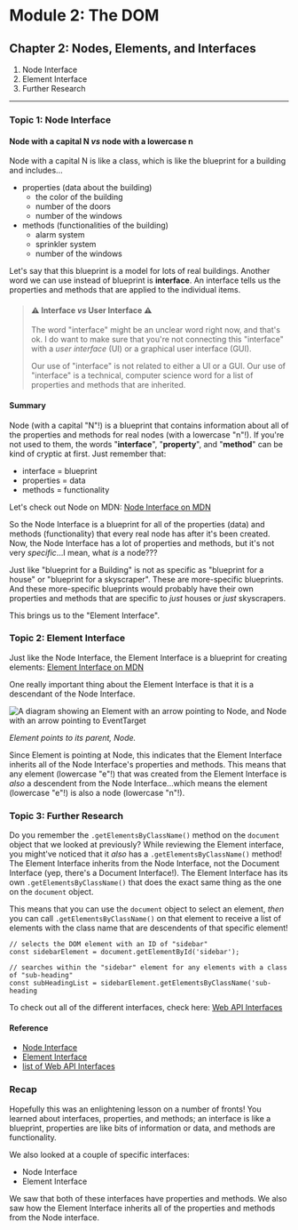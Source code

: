 # Module 2: The DOM

## Chapter 2: Nodes, Elements, and Interfaces

 1. Node Interface
 2. Element Interface
 3. Further Research

---

### Topic 1: Node Interface
#### Node with a capital N *vs* node with a lowercase n

Node with a capital N is like a class, which is like the blueprint for a building and includes...

 - properties (data about the building)
	 - the color of the building
	 - number of the doors
	 - number of the windows
 - methods (functionalities of the building)
	 - alarm system
	 - sprinkler system
	 - number of the windows

Let's say that this blueprint is a model for lots of real buildings.
Another word we can use instead of blueprint is **interface**.
An interface tells us the properties and methods that are applied to the individual items.

> #### ⚠️ Interface *vs* User Interface ⚠️
> 
> The word "interface" might be an unclear word right now, and that's ok. I do want to make sure that you're not connecting this "interface" with a _user interface_ (UI) or a graphical user interface (GUI).
> 
> Our use of "interface" is not related to either a UI or a GUI. Our use of "interface" is a technical, computer science word for a list of properties and methods that are inherited.


#### Summary
Node (with a capital "N"!) is a blueprint that contains information about all of the properties and methods for real nodes (with a lowercase "n"!). If you're not used to them, the words "**interface**", "**property**", and "**method**" can be kind of cryptic at first. Just remember that:

-   interface = blueprint
-   properties = data
-   methods = functionality

Let's check out Node on MDN: [Node Interface on MDN](https://developer.mozilla.org/en-US/docs/Web/API/Node)

So the Node Interface is a blueprint for all of the properties (data) and methods (functionality) that every real node has after it's been created. Now, the Node Interface has a lot of properties and methods, but it's not very _specific_...I mean, what _is_ a node???

Just like "blueprint for a Building" is not as specific as "blueprint for a house" or "blueprint for a skyscraper". These are more-specific blueprints. And these more-specific blueprints would probably have their own properties and methods that are specific to _just_ houses or _just_ skyscrapers.

This brings us to the "Element Interface".

### Topic 2: Element Interface

Just like the Node Interface, the Element Interface is a blueprint for creating elements: [Element Interface on MDN](https://developer.mozilla.org/en-US/docs/Web/API/Element)

One really important thing about the Element Interface is that it is a descendant of the Node Interface.

![A diagram showing an Element with an arrow pointing to Node, and Node with an arrow pointing to EventTarget](https://video.udacity-data.com/topher/2017/December/5a22d197_ud117-l1-interface-chain/ud117-l1-interface-chain.jpg)

_Element points to its parent, Node._

Since Element is pointing at Node, this indicates that the Element Interface inherits all of the Node Interface's properties and methods. This means that any element (lowercase "e"!) that was created from the Element Interface is _also_ a descendent from the Node Interface...which means the element (lowercase "e"!) is also a node (lowercase "n"!).

### Topic 3: Further Research
Do you remember the `.getElementsByClassName()` method on the `document` object that we looked at previously? While reviewing the Element interface, you might've noticed that it _also_ has a `.getElementsByClassName()` method! The Element Interface inherits from the Node Interface, not the Document Interface (yep, there's a Document Interface!). The Element Interface has its own `.getElementsByClassName()` that does the exact same thing as the one on the `document` object.

This means that you can use the `document` object to select an element, _then_ you can call `.getElementsByClassName()` on that element to receive a list of elements with the class name that are descendents of that specific element!

```
// selects the DOM element with an ID of "sidebar"
const sidebarElement = document.getElementById('sidebar');

// searches within the "sidebar" element for any elements with a class of "sub-heading"
const subHeadingList = sidebarElement.getElementsByClassName('sub-heading
```

To check out all of the different interfaces, check here: [Web API Interfaces](https://developer.mozilla.org/en-US/docs/Web/API)

#### Reference
-   [Node Interface](https://developer.mozilla.org/en-US/docs/Web/API/Node)
-   [Element Interface](https://developer.mozilla.org/en-US/docs/Web/API/Element)
-   [list of Web API Interfaces](https://developer.mozilla.org/en-US/docs/Web/API)

### Recap

Hopefully this was an enlightening lesson on a number of fronts! You learned about interfaces, properties, and methods; an interface is like a blueprint, properties are like bits of information or data, and methods are functionality.

We also looked at a couple of specific interfaces:

-   Node Interface
-   Element Interface

We saw that both of these interfaces have properties and methods. We also saw how the Element Interface inherits all of the properties and methods from the Node interface.
<!--stackedit_data:
eyJoaXN0b3J5IjpbNzA0NTA2Nzg2XX0=
-->